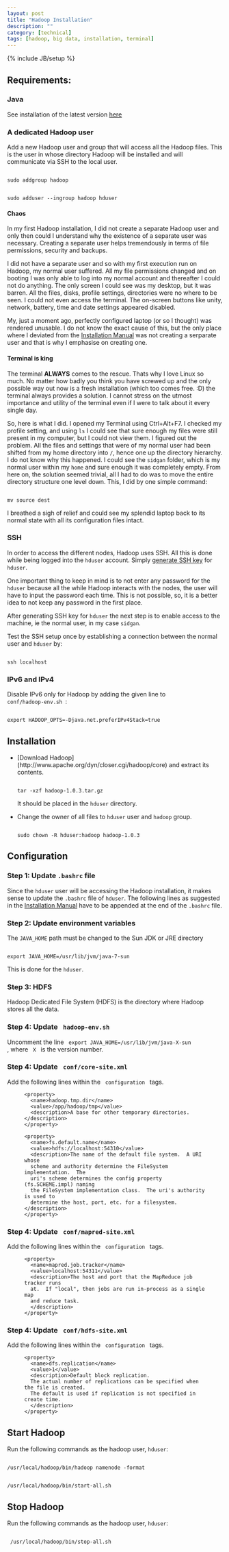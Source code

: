 ```yaml
---
layout: post
title: "Hadoop Installation"
description: ""
category: [technical]
tags: [hadoop, big data, installation, terminal]
---
```

{% include JB/setup %}

<h2>Requirements:</h2> 

<h3>Java</h3>

See installation of the latest version [here](http://openjdk.java.net/install/)

<h3> A dedicated Hadoop user</h3>
 
Add a new Hadoop user and group that will access all the Hadoop files. This is the user in whose directory Hadoop will be installed and will communicate via SSH to the local user.
 
<p>
<code>
sudo addgroup hadoop
</code>
</p>
<p>
<code>
sudo adduser --ingroup hadoop hduser
</code>
</p>

<h4> Chaos </h4>

In my first Hadoop installation, I did not create a separate Hadoop user and only then could I understand why the existence of a separate user was necessary. Creating a separate user helps tremendously in terms of file permissions, security and backups. 

I did not have a separate user and so with my first execution run on Hadoop, my normal user suffered. All my file permissions changed and on booting I was only able to log into my normal account and thereafter I could not do anything. The only screen I could see was my desktop, but it was barren. All the files, disks, profile settings, directories were no where to be seen. I could not even access the terminal. The on-screen buttons like unity, network, battery, time and date settings appeared disabled. 
 
My, just a moment ago, perfectly configured laptop (or so I thought) was rendered unusable. I do not know the exact cause of this, but the only place where I deviated from the [Installation Manual](http://hadoop.apache.org/docs/stable/hadoop-project-dist/hadoop-common/SingleCluster.html) was not creating a serparate user and that is why I emphasise on creating one. 

<h4> Terminal is king </h4>

The terminal <strong>ALWAYS</strong> comes to the rescue. Thats why I love Linux so much. No matter how badly you think you have screwed up and the only possible way out now is a fresh installation (which too comes free. :D) the terminal always provides a solution. I cannot stress on the utmost importance and utility of the terminal even if I were to talk about it every single day. 

So, here is what I did. I opened my Terminal using Ctrl+Alt+F7. I checked my profile setting, and using <code>ls</code> I could see that sure enough my files were still present in my computer, but I could not view them. I figured out the problem. All the files and settings that were of my normal user had been shifted from my home directory into <code>/</code>, hence one up the directory hierarchy. I do not know why this happened. I could see the <code>sidgan</code> folder, which is my normal user within my <code>home</code> and sure enough it was completely empty. From here on, the solution seemed trivial, all I had to do was to move the entire directory structure one level down. This, I did by one simple command: 

<p>
<code>
mv source dest
</code> 
</p>

I breathed a sigh of relief and could see my splendid laptop back to its normal state with all its configuration files intact. 

<h3> SSH </h3> 

In order to access the different nodes, Hadoop uses SSH. All this is done while being logged into the <code>hduser</code> account.
Simply [generate SSH key]() for <code>hduser</code>. 

One important thing to keep in mind is to not enter any password for the <code>hduser</code> because all the while Hadoop interacts with the nodes, the user will have to input the password each time. This is not possible, so, it is a better idea to not keep any password in the first place. 

After generating SSH key for <code>hduser</code> the next step is to enable access to the machine, ie the normal user, in my case <code>sidgan</code>. 

Test the SSH setup once by establishing a connection between the normal user and <code>hduser</code> by: 

<code>
ssh localhost
</code>

<h3> IPv6 and IPv4 </h3>

Disable IPv6 only for Hadoop by adding the given line to <code> conf/hadoop-env.sh </code>:
<p>
<code>
export HADOOP_OPTS=-Djava.net.preferIPv4Stack=true
</code>
</p>

<h2> Installation </h2> 

<ul>
<li>
[Download Hadoop](http://www.apache.org/dyn/closer.cgi/hadoop/core) and extract its contents.
<p>
<code>
tar -xzf hadoop-1.0.3.tar.gz
</code>
<p>
It should be placed in the <code>hduser</code> directory. 
</p>
</p>
</li>
<li>
Change the owner of all files to <code>hduser</code> user and <code>hadoop</code> group. 
<p>
<code>
sudo chown -R hduser:hadoop hadoop-1.0.3
</code>
</p>
</li>
</ul>

<h2> Configuration </h2>

<h3> Step 1: Update <code>.bashrc</code> file </h3>

Since the <code>hduser</code> user will be accessing the Hadoop installation, it makes sense to update the <code>.bashrc</code> file of <code>hduser</code>. The following lines as suggested in the [Installation Manual](http://hadoop.apache.org/docs/stable/hadoop-project-dist/hadoop-common/SingleCluster.html) have to be appended at the end of the <code>.bashrc</code> file. 


<h3> Step 2: Update environment variables </h3>

The <code>JAVA_HOME</code> path must be changed to the Sun JDK or JRE directory 

<p>
<code>
export JAVA_HOME=/usr/lib/jvm/java-7-sun
</code>
<p>
This is done for the <code>hduser</code>.
</p>
</p>

<h3> Step 3: HDFS </h3>

Hadoop Dedicated File System (HDFS) is the directory where Hadoop stores all the data. 

<h3> Step 4: Update <code> hadoop-env.sh </code> </h3>

Uncomment the line <code> export JAVA_HOME=/usr/lib/jvm/java-X-sun </code>, where <code> X </code> is the version number. 

<h3> Step 4: Update <code> conf/core-site.xml </code> </h3>

Add the following lines within the <code> configuration </code>  tags. 

<div class="bogus-wrapper"><notextile><figure class="code">
</pre></td><td class="code"><pre><code class="xml"><span class="line"><span class="nt">&lt;property&gt;</span>
</span><span class="line">  <span class="nt">&lt;name&gt;</span>hadoop.tmp.dir<span class="nt">&lt;/name&gt;</span>
</span><span class="line">  <span class="nt">&lt;value&gt;</span>/app/hadoop/tmp<span class="nt">&lt;/value&gt;</span>
</span><span class="line">  <span class="nt">&lt;description&gt;</span>A base for other temporary directories.<span class="nt">&lt;/description&gt;</span>
</span><span class="line"><span class="nt">&lt;/property&gt;</span>
</span><span class="line">
</span><span class="line"><span class="nt">&lt;property&gt;</span>
</span><span class="line">  <span class="nt">&lt;name&gt;</span>fs.default.name<span class="nt">&lt;/name&gt;</span>
</span><span class="line">  <span class="nt">&lt;value&gt;</span>hdfs://localhost:54310<span class="nt">&lt;/value&gt;</span>
</span><span class="line">  <span class="nt">&lt;description&gt;</span>The name of the default file system.  A URI whose
</span><span class="line">  scheme and authority determine the FileSystem implementation.  The
</span><span class="line">  uri&#39;s scheme determines the config property (fs.SCHEME.impl) naming
</span><span class="line">  the FileSystem implementation class.  The uri&#39;s authority is used to
</span><span class="line">  determine the host, port, etc. for a filesystem.<span class="nt">&lt;/description&gt;</span>
</span><span class="line"><span class="nt">&lt;/property&gt;</span>
</span></code></pre></td></tr></table></div></figure></notextile></div>


<h3> Step 4: Update <code> conf/mapred-site.xml </code> </h3>

Add the following lines within the <code> configuration </code> tags.

<div class="bogus-wrapper"><notextile><figure class="code">
</pre></td><td class="code"><pre><code class="xml"><span class="line"><span class="nt">&lt;property&gt;</span>
</span><span class="line">  <span class="nt">&lt;name&gt;</span>mapred.job.tracker<span class="nt">&lt;/name&gt;</span>
</span><span class="line">  <span class="nt">&lt;value&gt;</span>localhost:54311<span class="nt">&lt;/value&gt;</span>
</span><span class="line">  <span class="nt">&lt;description&gt;</span>The host and port that the MapReduce job tracker runs
</span><span class="line">  at.  If &quot;local&quot;, then jobs are run in-process as a single map
</span><span class="line">  and reduce task.
</span><span class="line">  <span class="nt">&lt;/description&gt;</span>
</span><span class="line"><span class="nt">&lt;/property&gt;</span>
</span></code></pre></td></tr></table></div></figure></notextile></div>


<h3> Step 4: Update <code> conf/hdfs-site.xml </code> </h3>

Add the following lines within the <code> configuration </code> tags. 

<div class="bogus-wrapper"><notextile><figure class="code">
</pre></td><td class="code"><pre><code class="xml"><span class="line"><span class="nt">&lt;property&gt;</span>
</span><span class="line">  <span class="nt">&lt;name&gt;</span>dfs.replication<span class="nt">&lt;/name&gt;</span>
</span><span class="line">  <span class="nt">&lt;value&gt;</span>1<span class="nt">&lt;/value&gt;</span>
</span><span class="line">  <span class="nt">&lt;description&gt;</span>Default block replication.
</span><span class="line">  The actual number of replications can be specified when the file is created.
</span><span class="line">  The default is used if replication is not specified in create time.
</span><span class="line">  <span class="nt">&lt;/description&gt;</span>
</span><span class="line"><span class="nt">&lt;/property&gt;</span>
</span></code></pre></td></tr></table></div></figure></notextile></div>

<h2> Start Hadoop</h2>

Run the following commands as the hadoop user, <code>hduser</code>: 

<p>
<code>
/usr/local/hadoop/bin/hadoop namenode -format
</code>
</p>

<p>
<code>
/usr/local/hadoop/bin/start-all.sh
</code>
</p>

<h2> Stop Hadoop</h2>

Run the following commands as the hadoop user, <code>hduser</code>: 

<p>
<code>
 /usr/local/hadoop/bin/stop-all.sh
</code>
</p>

